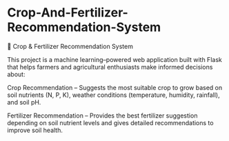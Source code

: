 # Crop-And-Fertilizer-Recommendation-System
🌱 Crop & Fertilizer Recommendation System

This project is a machine learning–powered web application built with Flask that helps farmers and agricultural enthusiasts make informed decisions about:

Crop Recommendation – Suggests the most suitable crop to grow based on soil nutrients (N, P, K), weather conditions (temperature, humidity, rainfall), and soil pH.

Fertilizer Recommendation – Provides the best fertilizer suggestion depending on soil nutrient levels and gives detailed recommendations to improve soil health.
